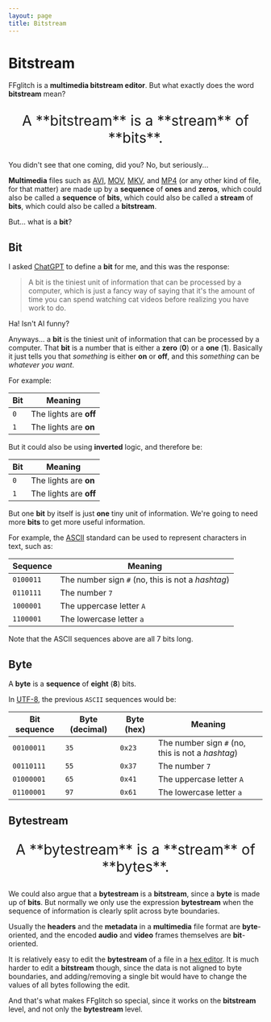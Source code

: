 ```yaml
---
layout: page
title: Bitstream
---
```


# Bitstream

FFglitch is a **multimedia bitstream editor**.
But what exactly does the word **bitstream** mean?

<p markdown="1" style="text-align: center; font-size: 2em;">A **bitstream** is a **stream** of **bits**.</p>

You didn't see that one coming, did you? No, but seriously...

**Multimedia** files such as
[AVI](https://en.wikipedia.org/wiki/Audio_Video_Interleave),
[MOV](https://en.wikipedia.org/wiki/QuickTime_File_Format),
[MKV](https://en.wikipedia.org/wiki/Matroska),
and [MP4](https://en.wikipedia.org/wiki/MP4_file_format)
(or any other kind of file, for that matter) are made up by a
**sequence** of **ones** and **zeros**, which could also be called a
**sequence** of **bits**, which could also be called a **stream** of
**bits**, which could also be called a **bitstream**.

But... what is a **bit**?

## Bit

I asked [ChatGPT](https://openai.com/blog/chatgpt) to define a **bit**
for me, and this was the response:

> A bit is the tiniest unit of information that can be processed by a
  computer, which is just a fancy way of saying that it's the amount of
  time you can spend watching cat videos before realizing you have work
  to do.

Ha! Isn't AI funny?

Anyways... a **bit** is the tiniest unit of information that can be
processed by a computer.
That **bit** is a number that is either a **zero** (**0**) or a
**one** (**1**).
Basically it just tells you that _something_ is either **on** or
**off**, and this _something_ can be _whatever you want_.

For example:

| Bit | Meaning                |
|-----|------------------------|
| `0` | The lights are **off** |
| `1` | The lights are **on**  |

But it could also be using **inverted** logic, and therefore be:

| Bit | Meaning                |
|-----|------------------------|
| `0` | The lights are **on**  |
| `1` | The lights are **off** |

But one **bit** by itself is just **one** tiny unit of information.
We're going to need more **bits** to get more useful information.

For example, the [ASCII](https://en.wikipedia.org/wiki/ASCII) standard
can be used to represent characters in text, such as:

| Sequence  | Meaning |
|-----------|---------|
| `0100011` | The number sign `#` (no, this is not a _hashtag_) |
| `0110111` | The number `7` |
| `1000001` | The uppercase letter `A` |
| `1100001` | The lowercase letter `a` |

Note that the ASCII sequences above are all 7 bits long.

## Byte

A **byte** is a **sequence** of **eight** (**8**) bits.

In [UTF-8](https://en.wikipedia.org/wiki/UTF-8), the previous `ASCII`
sequences would be:

| Bit sequence | Byte (decimal) | Byte (hex) | Meaning |
|--------------|----------------|------------|---------|
| `00100011`   | `35`           | `0x23`     | The number sign `#` (no, this is not a _hashtag_) |
| `00110111`   | `55`           | `0x37`     | The number `7` |
| `01000001`   | `65`           | `0x41`     | The uppercase letter `A` |
| `01100001`   | `97`           | `0x61`     | The lowercase letter `a` |

## Bytestream

<p markdown="1" style="text-align: center; font-size: 2em;">A **bytestream** is a **stream** of **bytes**.</p>

We could also argue that a **bytestream** is a **bitstream**, since a
**byte** is made up of **bits**.
But normally we only use the expression **bytestream** when the
sequence of information is clearly split across byte boundaries.

Usually the **headers** and the **metadata** in a **multimedia** file
format are **byte**-oriented, and the encoded **audio** and **video**
frames themselves are **bit**-oriented.

<!--TODO: improve and give an example of non-byte-oriented data-->

It is relatively easy to edit the **bytestream** of a file in a
[hex editor](https://en.wikipedia.org/wiki/Hex_editor).
It is much harder to edit a **bitstream** though, since the data is not
aligned to byte boundaries, and adding/removing a single bit would have
to change the values of all bytes following the edit.

And that's what makes FFglitch so special, since it works on the
**bitstream** level, and not only the **bytestream** level.
